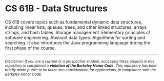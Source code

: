 # CS 61B - Data Structures
CS 61B covers topics such as fundamental dynamic data structures, including linear lists, queues, trees, and other linked structures; arrays strings, and hash tables. Storage management. Elementary principles of software engineering. Abstract data types. Algorithms for sorting and searching. It also introduces the Java programming language during the first phase of the course.

-----------------------------------------------------------------------------------------------------------------------------------------------------------------------
<sub>*Disclaimer: If you are a current or a prospective student, accessing these projects in this repository is considered a ***violation of the Berkeley Honor Code.*** This repository has been briefly made public to be taken into consideration for applications, in compliance with the Berkeley Honor Code.*<sub/>
